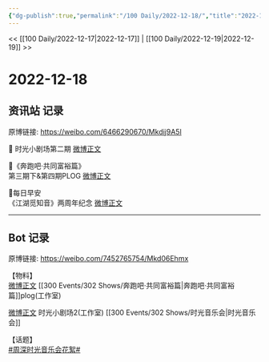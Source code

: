 ```yaml
---
{"dg-publish":true,"permalink":"/100 Daily/2022-12-18/","title":"2022-12-18","created":"2022-12-21T10:20:17.000+08:00","updated":"2023-01-09T17:24:37.566+08:00"}
---
```



<< [[100 Daily/2022-12-17\|2022-12-17]] | [[100 Daily/2022-12-19\|2022-12-19]] >>

# 2022-12-18

## 资讯站 记录

原博链接: https://weibo.com/6466290670/Mkdij9A5l

🌟 时光小剧场第二期 [微博正文](https://m.weibo.cn/6466290670/4848122033088002)

🌟《奔跑吧·共同富裕篇》  
第三期下&第四期PLOG [微博正文](https://m.weibo.cn/6466290670/4848034553006419)

🌟每日早安  
《江湖觅知音》两周年纪念 [微博正文](https://m.weibo.cn/6466290670/4847942265739172)

---
## Bot 记录

原博链接: https://weibo.com/7452765754/Mkd06Ehmx

【物料】  
[微博正文](https://weibo.com/detail/4848027832944329) [[300 Events/302 Shows/奔跑吧·共同富裕篇\|奔跑吧·共同富裕篇]]plog(工作室)

[微博正文](https://weibo.com/detail/4848120292445967) 时光小剧场2(工作室) [[300 Events/302 Shows/时光音乐会\|时光音乐会]]

【话题】  
[#周深时光音乐会花絮#](https://s.weibo.com/weibo?q=%23%E5%91%A8%E6%B7%B1%E6%97%B6%E5%85%89%E9%9F%B3%E4%B9%90%E4%BC%9A%E8%8A%B1%E7%B5%AE%23)
